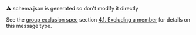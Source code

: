 :warning: schema.json is generated so don't modify it directly

See the [group exclusion spec](https://github.com/ssbc/ssb-group-exclusion-spec) section [4.1. Excluding a member](https://github.com/ssbc/ssb-group-exclusion-spec#41-excluding-a-member) for details on this message type.